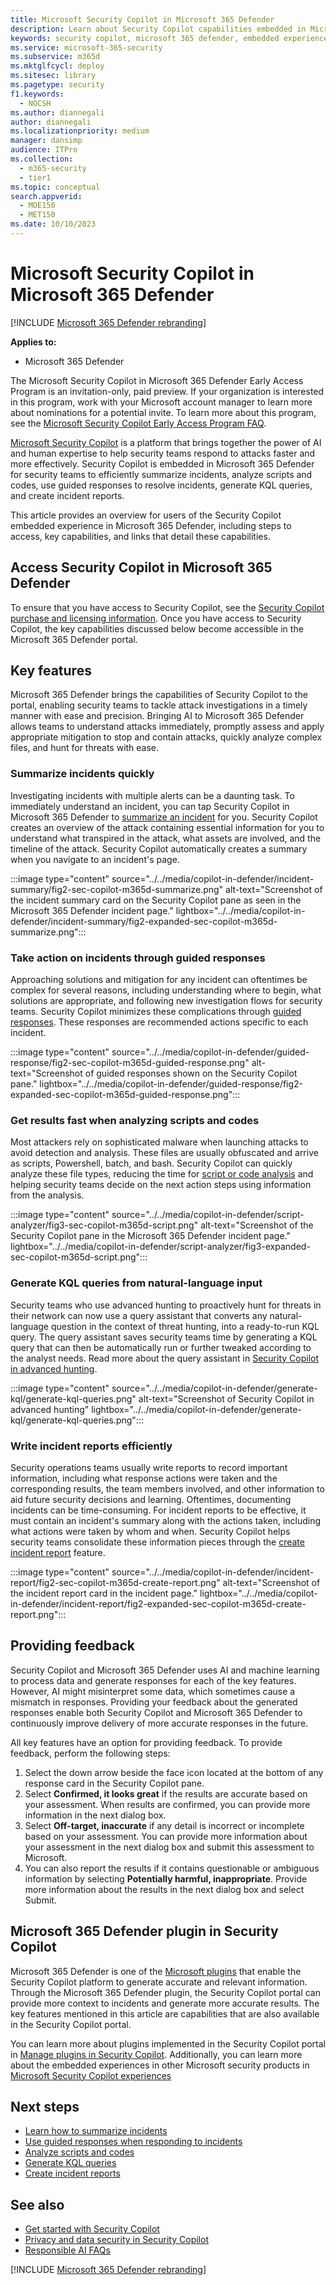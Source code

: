 ```yaml
---
title: Microsoft Security Copilot in Microsoft 365 Defender
description: Learn about Security Copilot capabilities embedded in Microsoft 365 Defender.
keywords: security copilot, microsoft 365 defender, embedded experience, incident summary, script analyzer, script analysis, query assistant, m365, incident report, guided response, incident response automated, automatic incident response, summarize incidents, summarize incident report, plugins, Microsoft plugins
ms.service: microsoft-365-security
ms.subservice: m365d
ms.mktglfcycl: deploy
ms.sitesec: library
ms.pagetype: security
f1.keywords:
  - NOCSH
ms.author: diannegali
author: diannegali
ms.localizationpriority: medium
manager: dansimp
audience: ITPro
ms.collection: 
  - m365-security
  - tier1
ms.topic: conceptual
search.appverid:
  - MOE150
  - MET150
ms.date: 10/10/2023
---
```


# Microsoft Security Copilot in Microsoft 365 Defender

[!INCLUDE [Microsoft 365 Defender rebranding](../includes/microsoft-defender.md)]

**Applies to:**

- Microsoft 365 Defender

The Microsoft Security Copilot in Microsoft 365 Defender Early Access Program is an invitation-only, paid preview. If your organization is interested in this program, work with your Microsoft account manager to learn more about nominations for a potential invite. To learn more about this program, see the [Microsoft Security Copilot Early Access Program FAQ](/security-copilot/faq-security-copilot).

[Microsoft Security Copilot](/security-copilot/microsoft-security-copilot) is a platform that brings together the power of AI and human expertise to help security teams respond to attacks faster and more effectively. Security Copilot is embedded in Microsoft 365 Defender for security teams to efficiently summarize incidents, analyze scripts and codes, use guided responses to resolve incidents, generate KQL queries, and create incident reports.

This article provides an overview for users of the Security Copilot embedded experience in Microsoft 365 Defender, including steps to access, key capabilities, and links that detail these capabilities.

## Access Security Copilot in Microsoft 365 Defender

To ensure that you have access to Security Copilot, see the [Security Copilot purchase and licensing information](/security-copilot/faq-security-copilot). Once you have access to Security Copilot, the key capabilities discussed below become accessible in the Microsoft 365 Defender portal.

## Key features

Microsoft 365 Defender brings the capabilities of Security Copilot to the portal, enabling security teams to tackle attack investigations in a timely manner with ease and precision. Bringing AI to Microsoft 365 Defender allows teams to understand attacks immediately, promptly assess and apply appropriate mitigation to stop and contain attacks, quickly analyze complex files, and hunt for threats with ease.

### Summarize incidents quickly

Investigating incidents with multiple alerts can be a daunting task. To immediately understand an incident, you can tap Security Copilot in Microsoft 365 Defender to [summarize an incident](security-copilot-m365d-incident-summary.md) for you. Security Copilot creates an overview of the attack containing essential information for you to understand what transpired in the attack, what assets are involved, and the timeline of the attack. Security Copilot automatically creates a summary when you navigate to an incident's page.

:::image type="content" source="../../media/copilot-in-defender/incident-summary/fig2-sec-copilot-m365d-summarize.png" alt-text="Screenshot of the incident summary card on the Security Copilot pane as seen in the Microsoft 365 Defender incident page." lightbox="../../media/copilot-in-defender/incident-summary/fig2-expanded-sec-copilot-m365d-summarize.png":::

### Take action on incidents through guided responses

Approaching solutions and mitigation for any incident can oftentimes be complex for several reasons, including understanding where to begin, what solutions are appropriate, and following new investigation flows for security teams. Security Copilot minimizes these complications through [guided responses](security-copilot-m365d-guided-response.md). These responses are recommended actions specific to each incident.

:::image type="content" source="../../media/copilot-in-defender/guided-response/fig2-sec-copilot-m365d-guided-response.png" alt-text="Screenshot of guided responses shown on the Security Copilot pane." lightbox="../../media/copilot-in-defender/guided-response/fig2-expanded-sec-copilot-m365d-guided-response.png":::

### Get results fast when analyzing scripts and codes

Most attackers rely on sophisticated malware when launching attacks to avoid detection and analysis. These files are usually obfuscated and arrive as scripts, Powershell, batch, and bash. Security Copilot can quickly analyze these file types, reducing the time for [script or code analysis](security-copilot-m365d-script-analysis.md) and helping security teams decide on the next action steps using information from the analysis.

:::image type="content" source="../../media/copilot-in-defender/script-analyzer/fig3-sec-copilot-m365d-script.png" alt-text="Screenshot of the Security Copilot pane in the Microsoft 365 Defender incident page." lightbox="../../media/copilot-in-defender/script-analyzer/fig3-expanded-sec-copilot-m365d-script.png":::

### Generate KQL queries from natural-language input

Security teams who use advanced hunting to proactively hunt for threats in their network can now use a query assistant that converts any natural-language question in the context of threat hunting, into a ready-to-run KQL query. The query assistant saves security teams time by generating a KQL query that can then be automatically run or further tweaked according to the analyst needs. Read more about the query assistant in [Security Copilot in advanced hunting](advanced-hunting-security-copilot.md).

:::image type="content" source="../../media/copilot-in-defender/generate-kql/generate-kql-queries.png" alt-text="Screenshot of Security Copilot in advanced hunting" lightbox="../../media/copilot-in-defender/generate-kql/generate-kql-queries.png":::

### Write incident reports efficiently

Security operations teams usually write reports to record important information, including what response actions were taken and the corresponding results, the team members involved, and other information to aid future security decisions and learning. Oftentimes, documenting incidents can be time-consuming. For incident reports to be effective, it must contain an incident's summary along with the actions taken, including what actions were taken by whom and when. Security Copilot helps security teams consolidate these information pieces through the [create incident report](security-copilot-m365d-create-incident-report.md) feature.

:::image type="content" source="../../media/copilot-in-defender/incident-report/fig2-sec-copilot-m365d-create-report.png" alt-text="Screenshot of the incident report card in the incident page." lightbox="../../media/copilot-in-defender/incident-report/fig2-expanded-sec-copilot-m365d-create-report.png":::

## Providing feedback

Security Copilot and Microsoft 365 Defender uses AI and machine learning to process data and generate responses for each of the key features. However, AI might misinterpret some data, which sometimes cause a mismatch in responses. Providing your feedback about the generated responses enable both Security Copilot and Microsoft 365 Defender to continuously improve delivery of more accurate responses in the future.

All key features have an option for providing feedback. To provide feedback, perform the following steps:

1. Select the down arrow beside the face icon located at the bottom of any response card in the Security Copilot pane.
2. Select **Confirmed, it looks great** if the results are accurate based on your assessment. When results are confirmed, you can provide more information in the next dialog box.
3. Select **Off-target, inaccurate** if any detail is incorrect or incomplete based on your assessment. You can provide more information about your assessment in the next dialog box and submit this assessment to Microsoft.
4. You can also report the results if it contains questionable or ambiguous information by selecting **Potentially harmful, inappropriate**. Provide more information about the results in the next dialog box and select Submit.

## Microsoft 365 Defender plugin in Security Copilot

Microsoft 365 Defender is one of the [Microsoft plugins](/security-copilot/manage-plugins.md#microsoft-plugins) that enable the Security Copilot platform to generate accurate and relevant information. Through the Microsoft 365 Defender plugin, the Security Copilot portal can provide more context to incidents and generate more accurate results. The key features mentioned in this article are capabilities that are also available in the Security Copilot portal.

You can learn more about plugins implemented in the Security Copilot portal in [Manage plugins in Security Copilot](/security-copilot/manage-plugins). Additionally, you can learn more about the embedded experiences in other Microsoft security products in [Microsoft Security Copilot experiences](/security-copilot/experiences-security-copilot)

## Next steps

- [Learn how to summarize incidents](security-copilot-m365d-incident-summary.md)
- [Use guided responses when responding to incidents](security-copilot-m365d-guided-response.md)
- [Analyze scripts and codes](security-copilot-m365d-script-analysis.md)
- [Generate KQL queries](advanced-hunting-security-copilot.md)
- [Create incident reports](security-copilot-m365d-create-incident-report.md)

## See also

- [Get started with Security Copilot](/security-copilot/get-started-security-copilot)
- [Privacy and data security in Security Copilot](/security-copilot/privacy-data-security)
- [Responsible AI FAQs](/security-copilot/responsible-ai-overview-security-copilot)

[!INCLUDE [Microsoft 365 Defender rebranding](../../includes/defender-m3d-techcommunity.md)]